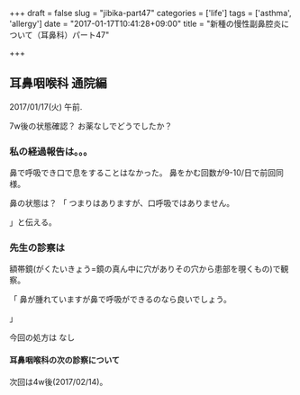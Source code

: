 +++
draft = false
slug = "jibika-part47"
categories = ['life']
tags = ['asthma', 'allergy']
date = "2017-01-17T10:41:28+09:00"
title = "新種の慢性副鼻腔炎について（耳鼻科）パート47"

+++

## 耳鼻咽喉科 通院編

2017/01/17(火) 午前.

7w後の状態確認？
お薬なしでどうでしたか？

<!--more-->

### 私の経過報告は。。。

鼻で呼吸でき口で息をすることはなかった。
鼻をかむ回数が9-10/日で前回同様。

鼻の状態は？
「
つまりはありますが、口呼吸ではありません。

」と伝える。

### 先生の診察は

額帯鏡(がくたいきょう=鏡の真ん中に穴がありその穴から患部を覗くもの)で観察。

「
鼻が腫れていますが鼻で呼吸ができるのなら良いでしょう。

」


今回の処方は
なし

#### 耳鼻咽喉科の次の診察について

次回は4w後(2017/02/14)。
